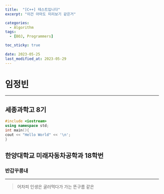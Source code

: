 ```yaml
---
title:  "[C++] 테스트입니다"
excerpt: "이건 아마도 미리보기 같은거"

categories:
  - Algorithm
tags:
  - [BOJ, Programmers]

toc_sticky: true
 
date: 2023-05-25
last_modified_at: 2023-05-29
---
```


# 임정빈
---
## **세종과학고 8기**
  ```c++
#include <iostream>
using namespace std;
int main(){
  cout << "Hello World" << '\n';
}
```
## **한양대학교 미래자동차공학과 18학번**
### 반갑꾸릉내
---
> 어차피 인생은 굴러먹다가 가는 뜬구름 같은





